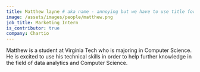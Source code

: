 ```yaml
---
title: Matthew layne # aka name - annoying but we have to use title for name here
image: /assets/images/people/matthew.png
job_title: Marketing Intern
is_contributor: true
company: Chartio
---
```

Matthew is a student at Virginia Tech who is majoring in Computer Science. He is excited to use his technical skills in order to help further knowledge in the field of data analytics and Computer Science.
